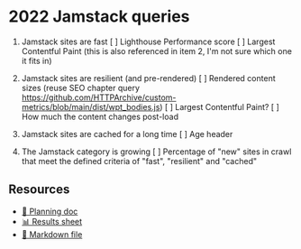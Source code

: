 # 2022 Jamstack queries

<!--
  This directory contains all of the 2022 Jamstack chapter queries.

  Each query should have a corresponding `metric_name.sql` file.
  Note that readers are linked to this directory, so try to make the SQL file names descriptive for easy browsing.

  Analysts: if helpful, you can use this README to give additional info about the queries.
-->

1. Jamstack sites are fast
[ ] Lighthouse Performance score
[ ] Largest Contentful Paint (this is also referenced in item 2, I'm not sure which one it fits in)

2. Jamstack sites are resilient (and pre-rendered)
[ ] Rendered content sizes (reuse SEO chapter query https://github.com/HTTPArchive/custom-metrics/blob/main/dist/wpt_bodies.js)
[ ] Largest Contentful Paint?
[ ] How much the content changes post-load

3. Jamstack sites are cached for a long time
[ ] Age header

4. The Jamstack category is growing
[ ] Percentage of "new" sites in crawl that meet the defined criteria of "fast", "resilient" and "cached"

## Resources

- [📄 Planning doc][~google-doc]
- [📊 Results sheet][~google-sheets]
- [📝 Markdown file][~chapter-markdown]

[~google-doc]: https://docs.google.com/document/d/15RLaaTVqoqb5AuDrlBt6L0J_BMx1ltKW4t8VWX-sN_g/edit?usp=sharing
[~google-sheets]: https://docs.google.com/spreadsheets/d/1yfNaj25ToezMwQLKdYP6Qh7AUoX9zMdKMSRVC8JlZMY/edit?usp=sharing
[~chapter-markdown]: https://github.com/HTTPArchive/almanac.httparchive.org/tree/main/src/content/en/2022/jamstack.md
